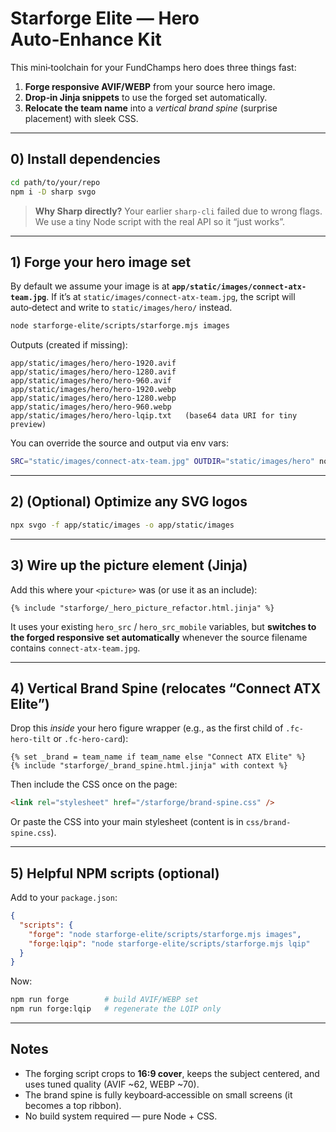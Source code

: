 # Starforge Elite — Hero Auto‑Enhance Kit

This mini‑toolchain for your FundChamps hero does three things fast:

1. **Forge responsive AVIF/WEBP** from your source hero image.
2. **Drop‑in Jinja snippets** to use the forged set automatically.
3. **Relocate the team name** into a _vertical brand spine_ (surprise placement) with sleek CSS.

---

## 0) Install dependencies

```bash
cd path/to/your/repo
npm i -D sharp svgo
```

> **Why Sharp directly?** Your earlier `sharp-cli` failed due to wrong flags. We use a tiny Node script with the real API so it “just works”.

---

## 1) Forge your hero image set

By default we assume your image is at **`app/static/images/connect-atx-team.jpg`**.
If it’s at `static/images/connect-atx-team.jpg`, the script will auto‑detect and write to `static/images/hero/` instead.

```bash
node starforge-elite/scripts/starforge.mjs images
```

Outputs (created if missing):

```
app/static/images/hero/hero-1920.avif
app/static/images/hero/hero-1280.avif
app/static/images/hero/hero-960.avif
app/static/images/hero/hero-1920.webp
app/static/images/hero/hero-1280.webp
app/static/images/hero/hero-960.webp
app/static/images/hero/hero-lqip.txt   (base64 data URI for tiny preview)
```

You can override the source and output via env vars:

```bash
SRC="static/images/connect-atx-team.jpg" OUTDIR="static/images/hero" node starforge-elite/scripts/starforge.mjs images
```

---

## 2) (Optional) Optimize any SVG logos

```bash
npx svgo -f app/static/images -o app/static/images
```

---

## 3) Wire up the picture element (Jinja)

Add this where your `<picture>` was (or use it as an include):

```jinja
{% include "starforge/_hero_picture_refactor.html.jinja" %}
```

It uses your existing `hero_src` / `hero_src_mobile` variables, but **switches to the forged responsive set automatically** whenever the source filename contains `connect-atx-team.jpg`.

---

## 4) Vertical Brand Spine (relocates “Connect ATX Elite”)

Drop this _inside_ your hero figure wrapper (e.g., as the first child of `.fc-hero-tilt` or `.fc-hero-card`):

```jinja
{% set _brand = team_name if team_name else "Connect ATX Elite" %}
{% include "starforge/_brand_spine.html.jinja" with context %}
```

Then include the CSS once on the page:

```html
<link rel="stylesheet" href="/starforge/brand-spine.css" />
```

Or paste the CSS into your main stylesheet (content is in `css/brand-spine.css`).

---

## 5) Helpful NPM scripts (optional)

Add to your `package.json`:

```json
{
  "scripts": {
    "forge": "node starforge-elite/scripts/starforge.mjs images",
    "forge:lqip": "node starforge-elite/scripts/starforge.mjs lqip"
  }
}
```

Now:

```bash
npm run forge        # build AVIF/WEBP set
npm run forge:lqip   # regenerate the LQIP only
```

---

## Notes

- The forging script crops to **16:9 cover**, keeps the subject centered, and uses tuned quality (AVIF ~62, WEBP ~70).
- The brand spine is fully keyboard‑accessible on small screens (it becomes a top ribbon).
- No build system required — pure Node + CSS.
